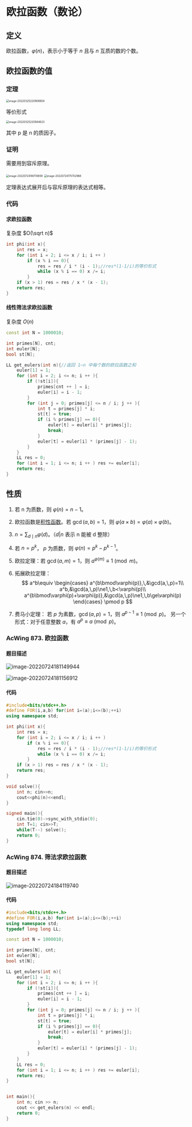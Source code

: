 # 欧拉函数（数论）

## 定义

欧拉函数，$\varphi(n)$，表示小于等于 $n$ 且与 $n$ 互质的数的个数。

## 欧拉函数的值

### 定理

<img src="https://media.opennet.top/i/2023/01/09/63bb974e341ef.jpg" alt="image-20220325220908904" style="zoom:50%;" />

等价形式

<img src="https://media.opennet.top/i/2023/01/09/63bb974ec0fcc.jpg" alt="image-20220325220944623" style="zoom:50%;" />

其中 p 是 n 的质因子。

### 证明

需要用到容斥原理。

<img src="https://media.opennet.top/i/2023/01/09/63bb974f8869e.png" alt="image-20220724180110659" style="zoom:50%;" />



<img src="https://media.opennet.top/i/2023/01/09/63bb975075077.png" alt="image-20220724175702968" style="zoom:50%;" />

定理表达式展开后与容斥原理的表达式相等。

### 代码

#### 求欧拉函数

复杂度 $O(\sqrt n)$

```cpp
int phi(int x){
    int res = x;
    for (int i = 2; i <= x / i; i ++ )
        if (x % i == 0){
            res = res / i * (i - 1);//res*(1-1/i)的等价形式
            while (x % i == 0) x /= i;
        }
    if (x > 1) res = res / x * (x - 1);
    return res;
}
```

#### 线性筛法求欧拉函数

复杂度 $O(n)$

```cpp
const int N = 1000010;

int primes[N], cnt;
int euler[N];
bool st[N];

LL get_eulers(int n){//返回 1~n 中每个数的欧拉函数之和
    euler[1] = 1;
    for (int i = 2; i <= n; i ++ ){
        if (!st[i]){
            primes[cnt ++ ] = i;
            euler[i] = i - 1;
        }
        for (int j = 0; primes[j] <= n / i; j ++ ){
            int t = primes[j] * i;
            st[t] = true;
            if (i % primes[j] == 0){
                euler[t] = euler[i] * primes[j];
                break;
            }
            euler[t] = euler[i] * (primes[j] - 1);
        }
    }
    LL res = 0;
    for (int i = 1; i <= n; i ++ ) res += euler[i];
    return res;
}
```



## 性质

1. 若 n 为质数，则 $\varphi(n) = n - 1$。

2. 欧拉函数是[积性函数](https://zh.wikipedia.org/wiki/積性函數)。若 $\gcd(a, b) = 1$，则 $\varphi(a \times b) = \varphi(a) \times \varphi(b)$。

3. $n = \sum_{d \mid n}{\varphi(d)}$。（$d | n$ 表示 n 能被 d 整除）
4. 若 $n = p^k$， $p$ 为质数，则 $\varphi(n) = p^k - p^{k - 1}$。
5. 欧拉定理：若 $\gcd(a, m) = 1$，则 $a^{\varphi(m)} \equiv 1 \pmod{m}$。
6. 拓展欧拉定理：
$$
a^b\equiv
\begin{cases}
a^{b\bmod\varphi(p)},\,&\gcd(a,\,p)=1\\
a^b,&\gcd(a,\,p)\ne1,\,b<\varphi(p)\\
a^{b\bmod\varphi(p)+\varphi(p)},&\gcd(a,\,p)\ne1,\,b\ge\varphi(p)
\end{cases}
\pmod p
$$

7. 费马小定理：
若 $p$ 为素数，$\gcd(a, p) = 1$，则 $a^{p - 1} \equiv 1 \pmod{p}$。
另一个形式：对于任意整数 $a$，有 $a^p \equiv a \pmod{p}$。

### AcWing 873. 欧拉函数

#### 题目描述

![image-20220724181149944](https://media.opennet.top/i/2023/01/09/63bb974c65b53.png)

![image-20220724181156912](https://media.opennet.top/i/2023/01/09/63bb974ce191a.png)

#### 代码

```cpp
#include<bits/stdc++.h>
#define FOR(i,a,b) for(int i=(a);i<=(b);++i)
using namespace std;

int phi(int x){
    int res = x;
    for (int i = 2; i <= x / i; i ++ )
        if (x % i == 0){
            res = res / i * (i - 1);//res*(1-1/i)的等价形式
            while (x % i == 0) x /= i;
        }
    if (x > 1) res = res / x * (x - 1);
    return res;
}

void solve(){
    int n; cin>>n;
    cout<<phi(n)<<endl;
}

signed main(){
    cin.tie(0)->sync_with_stdio(0);
    int T=1; cin>>T;
    while(T--) solve();
    return 0;
}
```

### AcWing 874. 筛法求欧拉函数

#### 题目描述

![image-20220724184119740](https://media.opennet.top/i/2023/01/09/63bb974d9eddf.png)

#### 代码

```cpp
#include<bits/stdc++.h>
#define FOR(i,a,b) for(int i=(a);i<=(b);++i)
using namespace std;
typedef long long LL;

const int N = 1000010;

int primes[N], cnt;
int euler[N];
bool st[N];

LL get_eulers(int n){
    euler[1] = 1;
    for (int i = 2; i <= n; i ++ ){
        if (!st[i]){
            primes[cnt ++ ] = i;
            euler[i] = i - 1;
        }
        for (int j = 0; primes[j] <= n / i; j ++ ){
            int t = primes[j] * i;
            st[t] = true;
            if (i % primes[j] == 0){
                euler[t] = euler[i] * primes[j];
                break;
            }
            euler[t] = euler[i] * (primes[j] - 1);
        }
    }
    LL res = 0;
    for (int i = 1; i <= n; i ++ ) res += euler[i];
    return res;
}


int main(){
    int n; cin >> n;
    cout << get_eulers(n) << endl;
    return 0;
}
```

